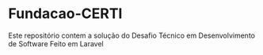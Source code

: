 # Fundacao-CERTI
 Este repositório contem a solução do Desafio Técnico em Desenvolvimento de Software Feito em Laravel
